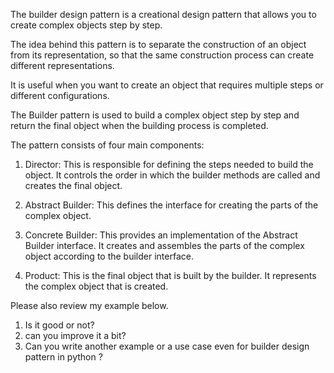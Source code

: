 The builder design pattern is a creational design pattern that allows you to create complex objects step by step.

The idea behind this pattern is to separate the construction of an object from its representation, so that the same construction process can create different representations.

It is useful when you want to create an object that requires multiple steps or different configurations.

The Builder pattern is used to build a complex object step by step and return the final object when the building process is completed.

The pattern consists of four main components:

1. Director: This is responsible for defining the steps needed to build the object. It controls the order in which the builder methods are called and creates the final object.

2. Abstract Builder: This defines the interface for creating the parts of the complex object.

3. Concrete Builder: This provides an implementation of the Abstract Builder interface. It creates and assembles the parts of the complex object according to the builder interface.

4. Product: This is the final object that is built by the builder. It represents the complex object that is created.




Please also review my example below. 
1. Is it good or not? 
2. can you improve it a bit?
3. Can you write another example or a use case even for builder design pattern in python ?